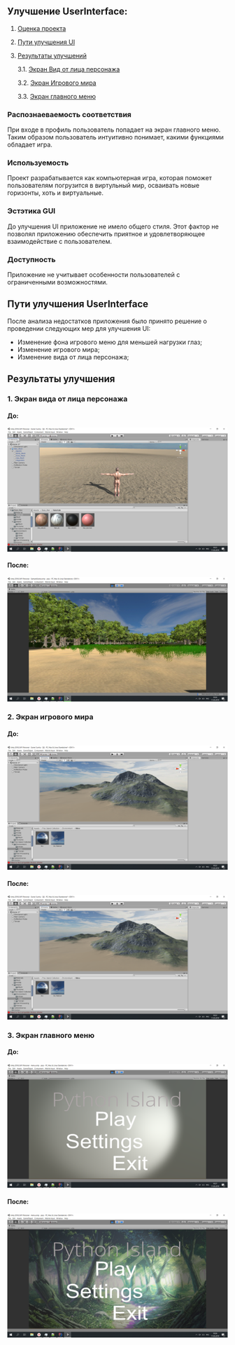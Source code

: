 ## Улучшение UserInterface:
1. [Оценка проекта](#atr)
2. [Пути улучшения UI](#vais)
3. [Результаты улучшений](#res)

    3.1. [Экран Вид от лица персонажа](#res1)

    3.2. [Экран Игрового мира](#res2)

    3.3. [Экран главного меню](#res3)

### Распознаеваемость соответствия

<a name="atr"/>

При входе в профиль пользователь попадает на экран главного меню.
Таким образом пользователь интуитивно понимает, какими функциями обладает игра.

### Используемость
Проект разрабатывается как компьютерная игра, которая поможет пользователям погрузится в виртульный мир, осваивать новые горизонты, хоть и виртуальные.

### Эстэтика GUI
До улучшения UI  приложение не имело общего стиля. Этот фактор не позволял приложению обеспечить приятное и удовлетворяющее взаимодействие с пользователем.

### Доступность
Приложение не учитывает особенности пользователей с ограниченными возможностями.

## Пути улучшения UserInterface

<a name="vais"/>

После анализа недостатков приложения было принято решение о проведении следующих мер для улучшения UI:
- Изменение фона игрового меню для меньшей нагрузки глаз;
- Изменение игрового мира;
- Изменение вида от лица персонажа;

## Результаты улучшения

<a name="res"/>

### 1. Экран вида от лица персонажа

<a name="res1"/>

#### До:
![](https://github.com/DownTeam/PitonIsland/blob/master/PitonIsland/Pictures/FaceDo.png)
#### После: 
![](https://github.com/DownTeam/PitonIsland/blob/master/PitonIsland/Pictures/Face.png)

<a name="res2"/>

### 2. Экран игрового мира
#### До:
![](https://github.com/DownTeam/PitonIsland/blob/master/PitonIsland/Pictures/IslandDo.png)
#### После:
![](https://github.com/DownTeam/PitonIsland/blob/master/PitonIsland/Pictures/IslandDo.png)

<a name="res3"/>

### 3. Экран главного меню
#### До:
![](https://github.com/DownTeam/PitonIsland/blob/master/PitonIsland/Pictures/MenuDo.png)
#### После:
![](https://github.com/DownTeam/PitonIsland/blob/master/PitonIsland/Pictures/Menu.png)

